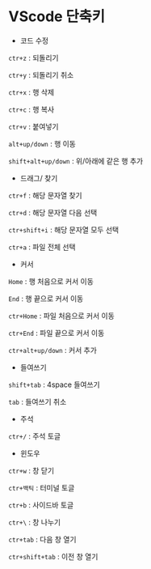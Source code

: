 # VScode 단축키

- 코드 수정

`ctr+z` : 되돌리기

`ctr+y` : 되돌리기 취소

`ctr+x` : 행 삭제

`ctr+c` : 행 복사

`ctr+v` : 붙여넣기

`alt+up/down` : 행 이동

`shift+alt+up/down` : 위/아래에 같은 행 추가

- 드래그/ 찾기

`ctr+f` : 해당 문자열 찾기

`ctr+d` : 해당 문자열 다음 선택

`ctr+shift+i` : 해당 문자열 모두 선택

`ctr+a` : 파일 전체 선택

- 커서

`Home` : 행 처음으로 커서 이동

`End` : 행 끝으로 커서 이동

`ctr+Home` : 파일 처음으로 커서 이동

`ctr+End` : 파일 끝으로 커서 이동

`ctr+alt+up/down` : 커서 추가

- 들여쓰기

`shift+tab` : 4space 들여쓰기

`tab` : 들여쓰기 취소

- 주석

`ctr+/` : 주석 토글

- 윈도우

`ctr+w` : 창 닫기

`ctr+백틱` : 터미널 토글

`ctr+b` : 사이드바 토글

`ctr+\` : 창 나누기

`ctr+tab` : 다음 창 열기

`ctr+shift+tab` : 이전 창 열기

